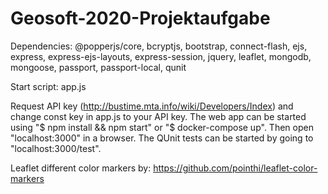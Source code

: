 # Geosoft-2020-Projektaufgabe

Dependencies:
@popperjs/core, bcryptjs, bootstrap, connect-flash, ejs, express, express-ejs-layouts, express-session, jquery, leaflet, mongodb, mongoose, passport, passport-local, qunit 

Start script: 
app.js

Request API key (http://bustime.mta.info/wiki/Developers/Index) and change const key in app.js to your API key. The web app can be started using "$ npm install && npm start" or "$ docker-compose up". Then open "localhost:3000" in a browser. The QUnit tests can be started by going to "localhost:3000/test".

Leaflet different color markers by: https://github.com/pointhi/leaflet-color-markers
